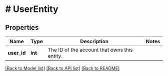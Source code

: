 # # UserEntity

## Properties

Name | Type | Description | Notes
------------ | ------------- | ------------- | -------------
**user_id** | **int** | The ID of the account that owns this entity. | 

[[Back to Model list]](../../README.md#documentation-for-models) [[Back to API list]](../../README.md#documentation-for-api-endpoints) [[Back to README]](../../README.md)


